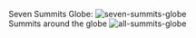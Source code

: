 
Seven Summits Globe:
<img src="images/seven-summits-globe.gif" alt="seven-summits-globe" class="inline"/>
<br/>
Summits around the globe
<img src="images/all-summits-globe.gif" alt="all-summits-globe" class="inline"/>
<br/>